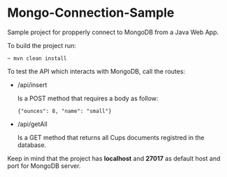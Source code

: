 # Mongo-Connection-Sample
Sample project for propperly connect to MongoDB from a Java Web App.

To build the project run:

`~ mvn clean install`
  
To test the API which interacts with MongoDB, call the routes:

- /api/insert
  
  Is a POST method that requires a body as follow:
  
  `{"ounces": 8, "name": "small"}`

- /api/getAll
  
  Is a GET method that returns all Cups documents registred in the database.

Keep in mind that the project has **localhost** and **27017** as default host and port for MongoDB server.